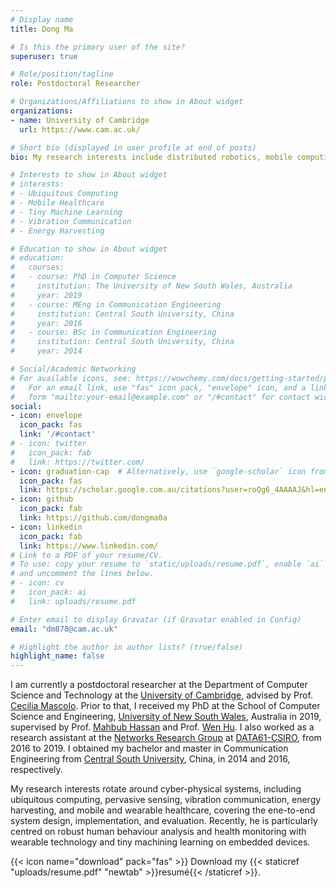 ```yaml
---
# Display name
title: Dong Ma

# Is this the primary user of the site?
superuser: true

# Role/position/tagline
role: Postdoctoral Researcher

# Organizations/Affiliations to show in About widget
organizations:
- name: University of Cambridge
  url: https://www.cam.ac.uk/

# Short bio (displayed in user profile at end of posts)
bio: My research interests include distributed robotics, mobile computing and programmable matter.

# Interests to show in About widget
# interests:
# - Ubiquitous Computing
# - Mobile Healthcare
# - Tiny Machine Learning
# - Vibration Communication
# - Energy Harvesting

# Education to show in About widget
# education:
#   courses:
#   - course: PhD in Computer Science
#     institution: The University of New South Wales, Australia
#     year: 2019
#   - course: MEng in Communication Engineering
#     institution: Central South University, China
#     year: 2016
#   - course: BSc in Communication Engineering
#     institution: Central South University, China
#     year: 2014

# Social/Academic Networking
# For available icons, see: https://wowchemy.com/docs/getting-started/page-builder/#icons
#   For an email link, use "fas" icon pack, "envelope" icon, and a link in the
#   form "mailto:your-email@example.com" or "/#contact" for contact widget.
social:
- icon: envelope
  icon_pack: fas
  link: '/#contact'
# - icon: twitter
#   icon_pack: fab
#   link: https://twitter.com/
- icon: graduation-cap  # Alternatively, use `google-scholar` icon from `ai` icon pack
  icon_pack: fas
  link: https://scholar.google.com.au/citations?user=roQg6_4AAAAJ&hl=en
- icon: github
  icon_pack: fab
  link: https://github.com/dongma0a
- icon: linkedin
  icon_pack: fab
  link: https://www.linkedin.com/
# Link to a PDF of your resume/CV.
# To use: copy your resume to `static/uploads/resume.pdf`, enable `ai` icons in `params.toml`, 
# and uncomment the lines below.
# - icon: cv
#   icon_pack: ai
#   link: uploads/resume.pdf

# Enter email to display Gravatar (if Gravatar enabled in Config)
email: "dm878@cam.ac.uk"

# Highlight the author in author lists? (true/false)
highlight_name: false
---
```


I am currently a postdoctoral researcher at the Department of Computer Science and Technology at the [University of Cambridge](https://www.cam.ac.uk/), advised by Prof. [Cecilia Mascolo](https://www.cl.cam.ac.uk/~cm542/). Prior to that, I received my PhD at the School of Computer Science and Engineering, [University of New South Wales](https://www.unsw.edu.au/), Australia in 2019, supervised by Prof. [Mahbub Hassan](http://www.cse.unsw.edu.au/~mahbub/) and Prof. [Wen Hu](https://sites.google.com/site/wenhuunsw/home). I also worked as a research assistant at the [Networks Research Group](https://research.csiro.au/isp/) at [DATA61-CSIRO](https://www.data61.csiro.au/), from 2016 to 2019. I obtained my bachelor and master in Communication Engineering from [Central South University](http://en.csu.edu.cn/), China, in 2014 and 2016, respectively.

My research interests rotate around cyber-physical systems, including ubiquitous computing, pervasive sensing, vibration communication, energy harvesting, and mobile and wearable healthcare, covering the ene-to-end system design, implementation, and evaluation. Recently, he is particularly centred on robust human behaviour analysis and health monitoring with wearable technology and tiny machining learning on embedded devices.

{{< icon name="download" pack="fas" >}} Download my {{< staticref "uploads/resume.pdf" "newtab" >}}resumé{{< /staticref >}}.
